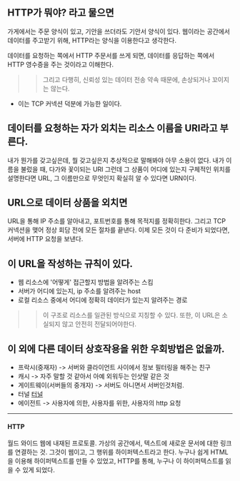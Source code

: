 
## HTTP가 뭐야? 라고 물으면
가게에서는 주문 양식이 있고, 
기안을 쓰더라도 기안서 양식이 있다. 
웹이라는 공간에서 데이터를 주고받기 위해, HTTP라는 양식을 이용한다고 생각한다.

데이터를 요청하는 쪽에서 HTTP 주문서를 쓰게 되면,
데이터를 응답하는 쪽에서 HTTP 영수증을 주는 것이라고 이해한다.

>> 그리고 다행히, 신뢰성 있는 데이터 전송 약속 때문에, 손상되거나 꼬이지는 않는다.
- 이는 TCP 커넥션 덕분에 가능한 일이다.

## 데이터를 요청하는 자가 외치는 리소스 이름을 URI라고 부른다.
내가 뭔가를 갖고싶은데, 뭘 갖고싶은지 추상적으로 말해봐야 아무 소용이 없다.
내가 이름을 불렀을 때, 다가와 꽃이되는 URI
그런데 그 상품이 어디에 있는지 구체적인 위치를 설명한다면 URL,
그 이름만으로 무엇인지 확실히 알 수 있다면 URN이다. 

## URL으로 데이터 상품을 외치면
URL을 통해 IP 주소를 알아내고, 포트번호를 통해 목적지를 정확히한다.
그리고 TCP 커넥션을 맺어 정상 회담 전에 모든 절차를 끝낸다.
이제 모든 것이 다 준비가 되었다면, 서버에 HTTP 요청을 보낸다.

## 이 URL을 작성하는 규칙이 있다. 
- 웹 리소스에 '어떻게' 접근할지 방법을 알려주는 스킴
- 서버가 어디에 있는지, ip 주소를 알려주는 host
- 로컬 리소스 중에서 어디에 정확히 데이터가 있는지 알려주는 경로

>> 이 구조로 리소스를 일관된 방식으로 지칭할 수 있다.
>> 또한, 이 URL은 소실되지 않고 안전히 전달되어야한다.


## 이 외에 다른 데이터 상호작용을 위한 우회방법은 없을까.
- 프락시(중재자) -> 서버와 클라이언트 사이에서 정보 필터링을 해주는 친구
- 캐시 -> 자주 말할 것 같아서 아예 외워두는 인삿말 같은 것
- 게이트웨이(서버들의 중개자) -> 서버도 아니면서 서버인것처럼.
- 터널 [터널](https://docs.oracle.com/cd/E19438-01/820-6316/adyef/index.html)
- 에이전트 -> 사용자에 의한, 사용자를 위한, 사용자의 http 요청

---
#### HTTP
월드 와이드 웹에 내재된 프로토콜.
가상의 공간에서, 텍스트에 새로운 문서에 대한 링크를 연결하는 것. 그것이 웹이고, 그 행위를 하이퍼텍스트라고 한다.
누구나 쉽게 HTML을 이용해 하이퍼텍스트를 만들 수 있었고, HTTP를 통해, 누구나 이 하이퍼텍스트를 읽을 수 있게 되었다.
